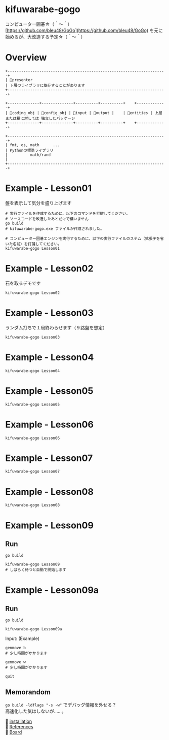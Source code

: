 # kifuwarabe-gogo

コンピューター囲碁☆（＾～＾）  
[https://github.com/bleu48/GoGo](https://github.com/bleu48/GoGo) を元に始めるが、大改造する予定☆（＾～＾）  

# Overview

```plain
+----------------------------------------------------------------------+
| 📂presenter                                                          | 下層のライブラリに依存することがあります
+----------------------------------------------------------------------+

+--------------+--------------+----------+----------+    +-------------+
| 📂coding_obj | 📂config_obj | 📂input | 📂output |    | 📂entities | 上層または横に対しては 独立したパッケージ
+--------------+--------------+----------+----------+    +-------------+

+----------------------------------------------------------------------+
| fmt, os, math      ...                                               | Pythonの標準ライブラリ
|          math/rand                                                   |
+----------------------------------------------------------------------+
```

# Example - Lesson01

盤を表示して気分を盛り上げます  

```shell
# 実行ファイルを作成するために、以下のコマンドを打鍵してください。
# ソースコードを改造したあとだけで構いません
go build
# kifuwarabe-gogo.exe ファイルが作成されました。

# コンピューター囲碁エンジンを実行するために、以下の実行ファイルのステム（拡張子を省いた名前）を打鍵してください。
kifuwarabe-gogo Lesson01
```

# Example - Lesson02

石を取るデモです  

```shell
kifuwarabe-gogo Lesson02
```

# Example - Lesson03

ランダム打ちで１局終わらせます（９路盤を想定）  

```shell
kifuwarabe-gogo Lesson03
```

# Example - Lesson04

```shell
kifuwarabe-gogo Lesson04
```

# Example - Lesson05

```shell
kifuwarabe-gogo Lesson05
```

# Example - Lesson06

```shell
kifuwarabe-gogo Lesson06
```

# Example - Lesson07

```shell
kifuwarabe-gogo Lesson07
```

# Example - Lesson08

```shell
kifuwarabe-gogo Lesson08
```

# Example - Lesson09

## Run

```shell
go build

kifuwarabe-gogo Lesson09
# しばらく待つと自動で開始します
```

# Example - Lesson09a

## Run

```shell
go build

kifuwarabe-gogo Lesson09a
```

Input: (Example)  

```shell
genmove b
# 少し時間がかかります

genmove w
# 少し時間がかかります

quit
```

## Memorandom

`go build -ldflags "-s -w"` でデバッグ情報を外せる？  
高速化した気はしないが……。  

📖 [installation](./doc/installation/install.md)  
📖 [References](./doc/references.md)  
📖 [Board](./doc/board.md)  

